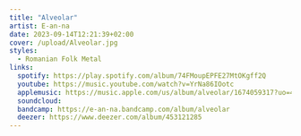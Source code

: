 ```yaml
---
title: "Alveolar"
artist: E-an-na
date: 2023-09-14T12:21:39+02:00
cover: /upload/Alveolar.jpg
styles:
  - Romanian Folk Metal
links:
  spotify: https://play.spotify.com/album/74FMoupEPFE27MtOKgff2Q
  youtube: https://music.youtube.com/watch?v=YrNa86IOotc
  applemusic: https://music.apple.com/us/album/alveolar/1674059317?uo=4
  soundcloud:
  bandcamp: https://e-an-na.bandcamp.com/album/alveolar
  deezer: https://www.deezer.com/album/453121285
---
```


